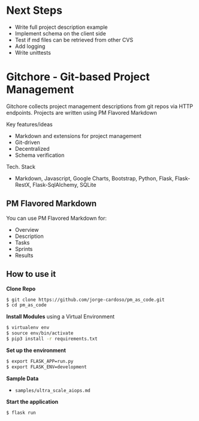 # Next Steps
+ Write full project description example
+ Implement schema on the client side
+ Test if md files can be retrieved from other CVS
+ Add logging 
+ Write unittests

# Gitchore - Git-based Project Management

Gitchore collects project management descriptions from git repos via HTTP endpoints.
Projects are written using PM Flavored Markdown

Key features/ideas
+ Markdown and extensions for project management
+ Git-driven
+ Decentralized
+ Schema verification

Tech. Stack
+ Markdown, Javascript, Google Charts, Bootstrap, Python, Flask, Flask-RestX, Flask-SqlAlchemy, SQLite


## PM Flavored Markdown

You can use PM Flavored Markdown for:
+ Overview
+ Description
+ Tasks
+ Sprints
+ Results


## How to use it

**Clone Repo**

```bash
$ git clone https://github.com/jorge-cardoso/pm_as_code.git
$ cd pm_as_code
```

**Install Modules** using a Virtual Environment

```bash
$ virtualenv env
$ source env/bin/activate
$ pip3 install -r requirements.txt
```

**Set up the environment**

```bash
$ export FLASK_APP=run.py
$ export FLASK_ENV=development
```

**Sample Data**

- `samples/ultra_scale_aiops.md`


**Start the application**

```bash
$ flask run 
```
